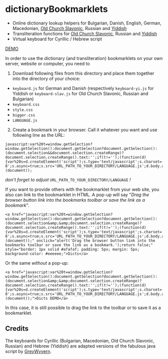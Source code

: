 # dictionaryBookmarklets
- Online dictionary lookup helpers for Bulgarian, Danish, English, German, Macedonian, [Old Church Slavonic](https://podolak.net/en/bookmarklets/old-church-slavonic), Russian and [Yiddish](https://oesteuropastudier.dk/en/tools/bookmarklets/yiddish)
- Transliteration functions for [Old Church Slavonic](https://podolak.net/en/bookmarklets/old-church-slavonic), Russian and [Yiddish](https://oesteuropastudier.dk/en/tools/bookmarklets/yiddish)
- Virtual keyboard for Cyrillic / Hebrew script

[DEMO](https://podolak.net/en/dictionaries/bookmarklets)

In order to use the dictionary (and transliteration) bookmarklets on your own server, website or computer, you need to

  1.  Download following files from this directory and place them together into the directory of your choice:
 - `keyboard.js` for German and Danish (respectively `keyboard-yi.js` for Yiddish or `keyboard-slav.js` for Old Church Slavonic, Russian and Bulgarian)
 - `keyboard.css`
 - `style.css`
 - `bigger.css`
 - `LANGUAGE.js`

  2. Create a  bookmark in your browser. Call it whatever you want and use following line as the URL:
  
	javascript:var%20t=window.getSelection?window.getSelection():document.getSelection?document.getSelection():(document.selection&&document.selection.createRange)?document.selection.createRange().text:'';if(t!='');(function(d){var%20s=d.createElement('script');s.type='text/javascript';s.charset='utf-8';s.async=true;s.src='URL_PATH_TO_YOUR_DIRECTORY/LANGUAGE.js';d.body.appendChild(s);}(document));
  *don't forget to adjust* `URL_PATH_TO_YOUR_DIRECTORY/LANGUAGE` *!*
	
  
If you want to provide others with the bookmarklet from your web site, you  also can link to the bookmarklet in HTML. A pop-up will say "*Drag the browser button link into the bookmarks toolbar or save the link as a bookmark*".

	<a href="javascript:var%20t=window.getSelection?window.getSelection():document.getSelection?document.getSelection():(document.selection&amp;&amp;document.selection.createRange)?document.selection.createRange().text:'';if(t!='');(function(d){var%20s=d.createElement('script');s.type='text/javascript';s.charset='utf-8';s.async=true;s.src='URL_PATH_TO_YOUR_DIRECTORY/LANGUAGE.js';d.body.appendChild(s);}(document));" onclick="alert('Drag the browser button link into the bookmarks toolbar or save the link as a bookmark.');return false;" style="border: 1px solid #afafaf; padding: 5px; margin: 5px; background-color: #eeeeee;">Dicts</a>
	
Or the same *without* a pop-up:

	<a href="javascript:var%20t=window.getSelection?window.getSelection():document.getSelection?document.getSelection():(document.selection&amp;&amp;document.selection.createRange)?document.selection.createRange().text:'';if(t!='');(function(d){var%20s=d.createElement('script');s.type='text/javascript';s.charset='utf-8';s.async=true;s.src='URL_PATH_TO_YOUR_DIRECTORY/LANGUAGE.js';d.body.appendChild(s);}(document));">Dicts DEMO</a>

In this case, it is still possible to drag the link to the toolbar or to save it as a bookmarklet.

Credits
-------

The keyboards for Cyrillic (Bulgarian, Macedonian, Old Church Slavonic, Russian) and Hebrew (Yiddish) are adapted versions of the fabulous java script by [GreyWyvern](http://www.greywyvern.com/code/javascript/keyboard).
